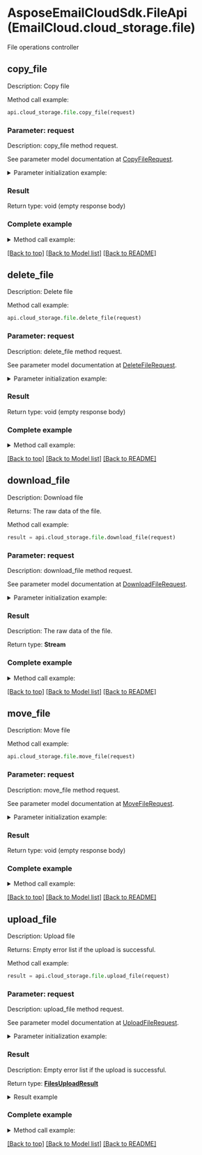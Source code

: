 # AsposeEmailCloudSdk.FileApi (EmailCloud.cloud_storage.file)

File operations controller

<a name="copy_file"></a>
## copy_file

Description: Copy file

Method call example:
```python
api.cloud_storage.file.copy_file(request)
```

### Parameter: request

Description: copy_file method request.

See parameter model documentation at [CopyFileRequest](CopyFileRequest.md).

<details>
    <summary>Parameter initialization example:</summary>
    
```python
request = models.CopyFileRequest(
    src_path='/storage/path/to/source/file.ext',
    dest_path='/storage/path/to/destination/file.ext',
    src_storage_name='First Storage',
    dest_storage_name='Other Storage')
```

</details>

### Result

Return type: void (empty response body)

### Complete example

<details>
    <summary>Method call example:</summary>

```python
api = EmailCloud(app_key, app_sid)

// Prepare parameters:
request = models.CopyFileRequest(
    src_path='/storage/path/to/source/file.ext',
    dest_path='/storage/path/to/destination/file.ext',
    src_storage_name='First Storage',
    dest_storage_name='Other Storage')

// Call method:
api.cloud_storage.file.copy_file(request)
```

</details>

[[Back to top]](#) [[Back to Model list]](Models.md) [[Back to README]](README.md)
<a name="delete_file"></a>
## delete_file

Description: Delete file

Method call example:
```python
api.cloud_storage.file.delete_file(request)
```

### Parameter: request

Description: delete_file method request.

See parameter model documentation at [DeleteFileRequest](DeleteFileRequest.md).

<details>
    <summary>Parameter initialization example:</summary>
    
```python
request = models.DeleteFileRequest(
    path='/storage/path/to/file.ext',
    storage_name='First Storage')
```

</details>

### Result

Return type: void (empty response body)

### Complete example

<details>
    <summary>Method call example:</summary>

```python
api = EmailCloud(app_key, app_sid)

// Prepare parameters:
request = models.DeleteFileRequest(
    path='/storage/path/to/file.ext',
    storage_name='First Storage')

// Call method:
api.cloud_storage.file.delete_file(request)
```

</details>

[[Back to top]](#) [[Back to Model list]](Models.md) [[Back to README]](README.md)
<a name="download_file"></a>
## download_file

Description: Download file

Returns: The raw data of the file.

Method call example:
```python
result = api.cloud_storage.file.download_file(request)
```

### Parameter: request

Description: download_file method request.

See parameter model documentation at [DownloadFileRequest](DownloadFileRequest.md).

<details>
    <summary>Parameter initialization example:</summary>
    
```python
request = models.DownloadFileRequest(
    path='/storage/path/to/file.ext',
    storage_name='First Storage')
```

</details>

### Result

Description: The raw data of the file.

Return type: **Stream**

### Complete example

<details>
    <summary>Method call example:</summary>

```python
api = EmailCloud(app_key, app_sid)

// Prepare parameters:
request = models.DownloadFileRequest(
    path='/storage/path/to/file.ext',
    storage_name='First Storage')

// Call method:
result = api.cloud_storage.file.download_file(request)
```

</details>

[[Back to top]](#) [[Back to Model list]](Models.md) [[Back to README]](README.md)
<a name="move_file"></a>
## move_file

Description: Move file

Method call example:
```python
api.cloud_storage.file.move_file(request)
```

### Parameter: request

Description: move_file method request.

See parameter model documentation at [MoveFileRequest](MoveFileRequest.md).

<details>
    <summary>Parameter initialization example:</summary>
    
```python
request = models.MoveFileRequest(
    src_path='/storage/path/to/source/file.ext',
    dest_path='/storage/path/to/destination/file.ext',
    src_storage_name='First Storage',
    dest_storage_name='Other Storage')
```

</details>

### Result

Return type: void (empty response body)

### Complete example

<details>
    <summary>Method call example:</summary>

```python
api = EmailCloud(app_key, app_sid)

// Prepare parameters:
request = models.MoveFileRequest(
    src_path='/storage/path/to/source/file.ext',
    dest_path='/storage/path/to/destination/file.ext',
    src_storage_name='First Storage',
    dest_storage_name='Other Storage')

// Call method:
api.cloud_storage.file.move_file(request)
```

</details>

[[Back to top]](#) [[Back to Model list]](Models.md) [[Back to README]](README.md)
<a name="upload_file"></a>
## upload_file

Description: Upload file

Returns: Empty error list if the upload is successful.

Method call example:
```python
result = api.cloud_storage.file.upload_file(request)
```

### Parameter: request

Description: upload_file method request.

See parameter model documentation at [UploadFileRequest](UploadFileRequest.md).

<details>
    <summary>Parameter initialization example:</summary>
    
```python
request = models.UploadFileRequest(
    path='/storage/path/to/file.ext',
    file='/local/file/system/path/to/file.ext',
    storage_name='First Storage')
```

</details>

### Result

Description: Empty error list if the upload is successful.

Return type: [**FilesUploadResult**](FilesUploadResult.md)

<details>
    <summary>Result example</summary>

```python
result = 
```
</details>

### Complete example

<details>
    <summary>Method call example:</summary>

```python
api = EmailCloud(app_key, app_sid)

// Prepare parameters:
request = models.UploadFileRequest(
    path='/storage/path/to/file.ext',
    file='/local/file/system/path/to/file.ext',
    storage_name='First Storage')

// Call method:
result = api.cloud_storage.file.upload_file(request)

// Result example:
result = 
```

</details>

[[Back to top]](#) [[Back to Model list]](Models.md) [[Back to README]](README.md)

